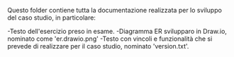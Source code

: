 Questo folder contiene tutta la documentazione realizzata per lo sviluppo del caso studio, in particolare:

-Testo dell'esercizio preso in esame.
-Diagramma ER svilupparo in Draw.io, nominato come 'er.drawio.png'
-Testo con vincoli e funzionalità che si prevede di realizzare per il caso studio, nominato 'version.txt'.
